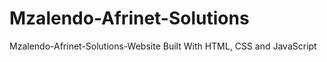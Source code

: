 # Mzalendo-Afrinet-Solutions
Mzalendo-Afrinet-Solutions-Website Built With HTML, CSS and JavaScript
